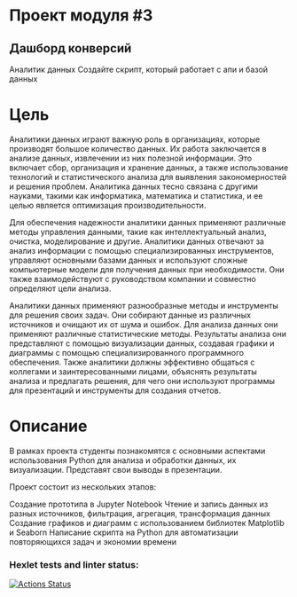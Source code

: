 # Проект модуля #3
## Дашборд конверсий
Аналитик данных
Создайте скрипт, который работает с апи и базой данных

# Цель

Аналитики данных играют важную роль в организациях, которые производят большое количество данных. Их работа заключается в анализе данных, извлечении из них полезной информации. Это включает сбор, организация и хранение данных, а также использование технологий и статистического анализа для выявления закономерностей и решения проблем. Аналитика данных тесно связана с другими науками, такими как информатика, математика и статистика, и ее целью является оптимизация производительности.

Для обеспечения надежности аналитики данных применяют различные методы управления данными, такие как интеллектуальный анализ, очистка, моделирование и другие. Аналитики данных отвечают за анализ информации с помощью специализированных инструментов, управляют основными базами данных и используют сложные компьютерные модели для получения данных при необходимости. Они также взаимодействуют с руководством компании и совместно определяют цели анализа.

Аналитики данных применяют разнообразные методы и инструменты для решения своих задач. Они собирают данные из различных источников и очищают их от шума и ошибок. Для анализа данных они применяют различные статистические методы. Результаты анализа они представляют с помощью визуализации данных, создавая графики и диаграммы с помощью специализированного программного обеспечения. Также аналитики должны эффективно общаться с коллегами и заинтересованными лицами, объяснять результаты анализа и предлагать решения, для чего они используют программы для презентаций и инструменты для создания отчетов.

# Описание

В рамках проекта студенты познакомятся с основными аспектами использования Python для анализа и обработки данных, их визуализации. Представят свои выводы в презентации.

Проект состоит из нескольких этапов:

Создание прототипа в Jupyter Notebook
Чтение и запись данных из разных источников, фильтрация, агрегация, трансформация данных
Создание графиков и диаграмм с использованием библиотек Matplotlib и Seaborn
Написание скрипта на Python для автоматизации повторяющихся задач и экономии времени

### Hexlet tests and linter status:
[![Actions Status](https://github.com/MaximManuyko/data-analytics-project-100/actions/workflows/hexlet-check.yml/badge.svg)](https://github.com/MaximManuyko/data-analytics-project-100/actions)

